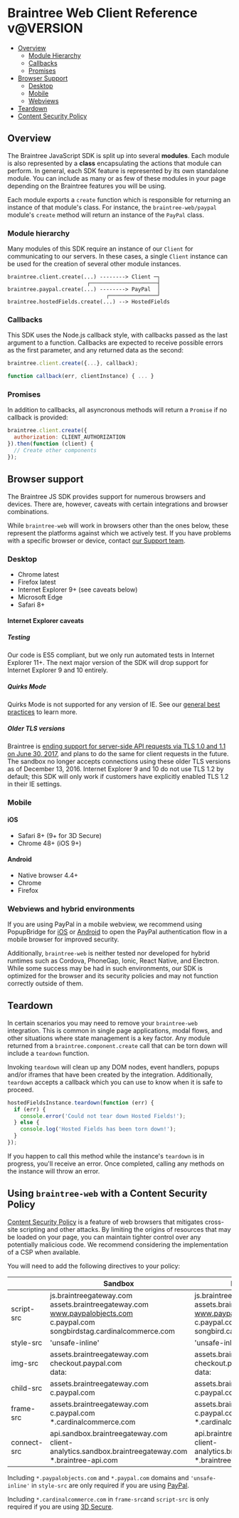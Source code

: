 # Braintree Web Client Reference <span>v@VERSION</span>

<span class="rule"></span>

* [Overview](#overview)
    * [Module Hierarchy](#module-hierarchy)
    * [Callbacks](#callbacks)
    * [Promises](#promises)
* [Browser Support](#browser-support)
    * [Desktop](#browser-support-desktop)
    * [Mobile](#browser-support-mobile)
    * [Webviews](#browser-support-webviews)
* [Teardown](#teardown)
* [Content Security Policy](#content-security-policy)

<span class="rule"></span>

<a id="overview"></a>
## Overview

The Braintree JavaScript SDK is split up into several __modules__. Each module is also represented by a __class__ encapsulating the actions that module can perform. In general, each SDK feature is represented by its own standalone module. You can include as many or as few of these modules in your page depending on the Braintree features you will be using.

Each module exports a `create` function which is responsible for returning an instance of that module's class. For instance, the `braintree-web/paypal` module's `create` method will return an instance of the `PayPal` class.

<a id="module-hierarchy"></a>
### Module hierarchy

Many modules of this SDK require an instance of our `Client` for communicating to our servers. In these cases, a single `Client` instance can be used for the creation of several other module instances.

```
braintree.client.create(...) --------> Client ─┐
                         ┌─────────────────────┤
braintree.paypal.create(...) --------> PayPal  │
                               ┌───────────────┘
braintree.hostedFields.create(...) --> HostedFields
```

<a id="callbacks"></a>
### Callbacks

This SDK uses the Node.js callback style, with callbacks passed as the last argument to a function. Callbacks are expected to receive possible errors as the first parameter, and any returned data as the second:

```javascript
braintree.client.create({...}, callback);

function callback(err, clientInstance) { ... }
```

<a id="promises"></a>
### Promises

In addition to callbacks, all asyncronous methods will return a `Promise` if no callback is provided:

```javascript
braintree.client.create({
  authorization: CLIENT_AUTHORIZATION
}).then(function (client) {
  // Create other components
});
```

<a id="browser-support"></a>
## Browser support

The Braintree JS SDK provides support for numerous browsers and devices. There are, however, caveats with certain integrations and browser combinations.

While `braintree-web` will work in browsers other than the ones below, these represent the platforms against which we actively test. If you have problems with a specific browser or device, contact [our Support team](https://developers.braintreepayments.com/forms/contact).

<a id="browser-support-desktop"></a>
### Desktop


- Chrome latest
- Firefox latest
- Internet Explorer 9+ (see caveats below)
- Microsoft Edge
- Safari 8+


#### Internet Explorer caveats

##### Testing

Our code is ES5 compliant, but we only run automated tests in Internet Explorer 11+. The next major version of the SDK will drop support for Internet Explorer 9 and 10 entirely.

##### Quirks Mode

Quirks Mode is not supported for any version of IE. See our [general best practices](https://developers.braintreepayments.com/reference/general/best-practices#internet-explorer-quirks-mode) to learn more.

##### Older TLS versions

Braintree is [ending support for server-side API requests via TLS 1.0 and 1.1 on June 30, 2017](https://www.braintreepayments.com/blog/updating-your-production-environment-to-support-tlsv1-2/), and plans to do the same for client requests in the future. The sandbox no longer accepts connections using these older TLS versions as of December 13, 2016. Internet Explorer 9 and 10 do not use TLS 1.2 by default; this SDK will only work if customers have explicitly enabled TLS 1.2 in their IE settings.

<a id="browser-support-mobile"></a>
### Mobile

#### iOS

- Safari 8+ (9+ for 3D Secure)
- Chrome 48+ (iOS 9+)

#### Android

- Native browser 4.4+
- Chrome
- Firefox

<a id="browser-support-webviews"></a>
### Webviews and hybrid environments

If you are using PayPal in a mobile webview, we recommend using PopupBridge for [iOS](https://github.com/braintree/popup-bridge-ios) or [Android](https://github.com/braintree/popup-bridge-android) to open the PayPal authentication flow in a mobile browser for improved security.

Additionally, `braintree-web` is neither tested nor developed for hybrid runtimes such as Cordova, PhoneGap, Ionic, React Native, and Electron. While some success may be had in such environments, our SDK is optimized for the browser and its security policies and may not function correctly outside of them.

<a id="teardown"></a>
## Teardown

In certain scenarios you may need to remove your `braintree-web` integration. This is common in single page applications, modal flows, and other situations where state management is a key factor. Any module returned from a `braintree.component.create` call that can be torn down will include a `teardown` function.

Invoking `teardown` will clean up any DOM nodes, event handlers, popups and/or iframes that have been created by the integration. Additionally, `teardown` accepts a callback which you can use to know when it is safe to proceed.

```js
hostedFieldsInstance.teardown(function (err) {
  if (err) {
    console.error('Could not tear down Hosted Fields!');
  } else {
    console.log('Hosted Fields has been torn down!');
  }
});
```

If you happen to call this method while the instance's `teardown` is in progress, you'll receive an error. Once completed, calling any methods on the instance will throw an error.

<a id="content-security-policy"></a>
## Using `braintree-web` with a Content Security Policy

[Content Security Policy](https://www.html5rocks.com/en/tutorials/security/content-security-policy/) is a feature of web browsers that mitigates cross-site scripting and other attacks. By limiting the origins of resources that may be loaded on your page, you can maintain tighter control over any potentially malicious code. We recommend considering the implementation of a CSP when available.

You will need to add the following directives to your policy:

|             | Sandbox                                                                                                                                  | Production                                                                                                                           |
|-------------|------------------------------------------------------------------------------------------------------------------------------------------|--------------------------------------------------------------------------------------------------------------------------------------|
| script-src  | js.braintreegateway.com<br/>assets.braintreegateway.com<br/>www.paypalobjects.com<br/>c.paypal.com<br/>songbirdstag.cardinalcommerce.com | js.braintreegateway.com<br/>assets.braintreegateway.com<br/>www.paypalobjects.com<br/>c.paypal.com<br/>songbird.cardinalcommerce.com |
| style-src   | 'unsafe-inline'                                                                                                                          | 'unsafe-inline'                                                                                                                      |
| img-src     | assets.braintreegateway.com<br/>checkout.paypal.com<br/>data:                                                                            | assets.braintreegateway.com<br/>checkout.paypal.com<br/>data:                                                                        |
| child-src   | assets.braintreegateway.com<br/>c.paypal.com                                                                                             | assets.braintreegateway.com<br/>c.paypal.com                                                                                         |
| frame-src   | assets.braintreegateway.com<br/>c.paypal.com<br/>*.cardinalcommerce.com                                                                  | assets.braintreegateway.com<br/>c.paypal.com<br/>*.cardinalcommerce.com                                                              |
| connect-src | api.sandbox.braintreegateway.com<br/>client-analytics.sandbox.braintreegateway.com<br/>*.braintree-api.com                               | api.braintreegateway.com<br/>client-analytics.braintreegateway.com<br/>*.braintree-api.com                                           |

Including `*.paypalobjects.com` and `*.paypal.com` domains and `'unsafe-inline'` in `style-src` are only required if you are using [PayPal](module-braintree-web_paypal-checkout.html).

Including `*.cardinalcommerce.com` in `frame-src`and `script-src` is only required if you are using [3D Secure](module-braintree-web_three-d-secure.html).
